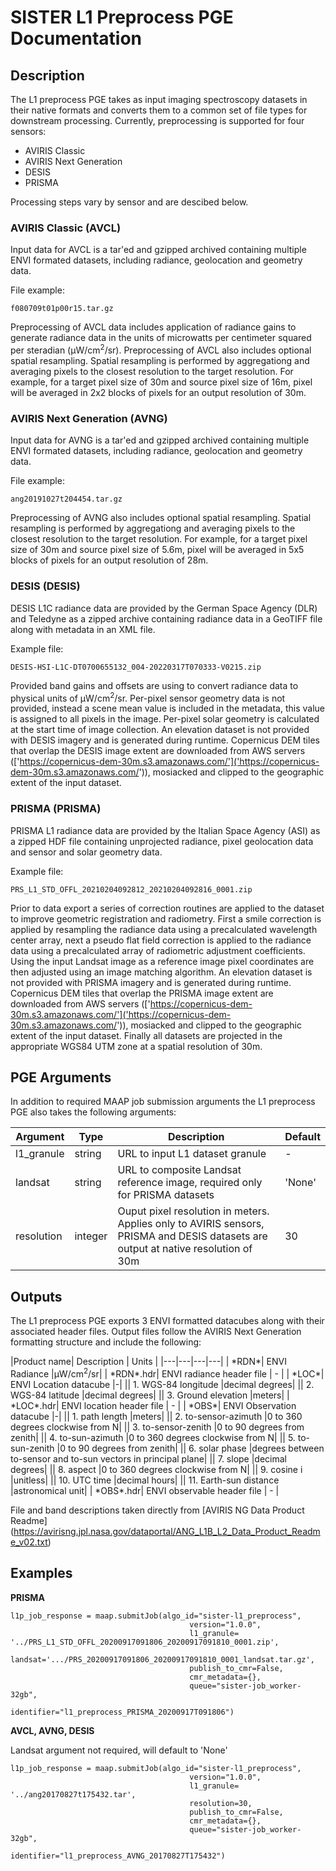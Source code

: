 # SISTER L1 Preprocess PGE Documentation

## Description

The L1 preprocess PGE takes as input imaging spectroscopy datasets in their native formats and converts them to a common set of file types for downstream processing. Currently, preprocessing is supported for four sensors:
 
- AVIRIS Classic
- AVIRIS Next Generation
- DESIS 
- PRISMA

Processing steps vary by sensor and are descibed below.
 
### AVIRIS Classic (AVCL)

Input data for AVCL is a tar'ed and gzipped archived containing multiple ENVI formated datasets, including radiance, geolocation and geometry data.

File example:

	f080709t01p00r15.tar.gz

Preprocessing of AVCL data includes application of radiance gains to generate radiance data in the units of microwatts per centimeter squared per steradian (μW/cm<sup>2</sup>/sr). Preprocessing of AVCL also includes optional spatial resampling. Spatial resampling is performed by aggregationg and averaging pixels to the closest resolution to the target resolution. For example, for a target pixel size of 30m and source pixel size of 16m, pixel will be averaged in 2x2 blocks of pixels for an output resolution of 30m.
	
	
### AVIRIS Next Generation (AVNG)

Input data for AVNG is a tar'ed and gzipped archived containing multiple ENVI formated datasets, including radiance, geolocation and geometry data.

File example:

	ang20191027t204454.tar.gz
	
Preprocessing of AVNG also includes optional spatial resampling. Spatial resampling is performed by aggregationg and averaging pixels to the closest resolution to the target resolution. For example, for a target pixel size of 30m and source pixel size of 5.6m, pixel will be averaged in 5x5 blocks of pixels for an output resolution of 28m.

### DESIS (DESIS)
DESIS L1C radiance data are provided by the German Space Agency (DLR) and Teledyne as a zipped archive containing radiance data in a GeoTIFF file along with metadata in an XML file. 

Example file:

	DESIS-HSI-L1C-DT0700655132_004-20220317T070333-V0215.zip
			
Provided band gains and offsets are using to convert radiance data to physical units of μW/cm<sup>2</sup>/sr. Per-pixel sensor geometry data is not provided, instead a scene mean value is included in the metadata, this value is assigned to all pixels in the image. Per-pixel solar geometry is calculated at the start time of image collection. An elevation dataset is not provided with DESIS imagery and is generated during runtime. Copernicus DEM tiles that overlap the DESIS image extent are downloaded from AWS servers (['https://copernicus-dem-30m.s3.amazonaws.com/']('https://copernicus-dem-30m.s3.amazonaws.com/')), mosiacked and clipped to the geographic extent of the input dataset.

### PRISMA (PRISMA)

PRISMA L1 radiance data are provided by the Italian Space Agency (ASI) as a zipped HDF file containing unprojected radiance, pixel geolocation data and sensor and solar geometry data. 

Example file:

	PRS_L1_STD_OFFL_20210204092812_20210204092816_0001.zip

Prior to data export a series of correction routines are applied to the dataset to improve geometric registration and radiometry. First a smile correction is applied by resampling the radiance data using a precalculated wavelength center array, next a pseudo flat field correction is applied to the radiance data using a precalculated array of radiometric adjustment coefficients. Using the input Landsat image as a reference image pixel coordinates are then adjusted using an image matching algorithm. An elevation dataset is not provided with PRISMA imagery and is generated during runtime. Copernicus DEM tiles that overlap the PRISMA image extent are downloaded from AWS servers (['https://copernicus-dem-30m.s3.amazonaws.com/']('https://copernicus-dem-30m.s3.amazonaws.com/')), mosiacked and clipped to the geographic extent of the input dataset. Finally all datasets are projected in the appropriate WGS84 UTM zone at a spatial resolution of 30m.


	
## PGE Arguments

In addition to required MAAP job submission arguments the L1 preprocess PGE also takes the following arguments:


|Argument| Type |  Description | Default|
|---|---|---|---|
| l1_granule| string |URL to input L1 dataset granule| -|
| landsat | string |URL to composite Landsat reference image, required only for PRISMA datasets| 'None'|
| resolution| integer |Ouput pixel resolution in meters. Applies only to AVIRIS sensors, PRISMA and DESIS datasets are output at native resolution of 30m | 30|


## Outputs

The L1 preprocess PGE exports 3 ENVI formatted datacubes along with their associated header files. Output files follow the AVIRIS Next Generation formatting structure and include the following: 


|Product name| Description |  Units |
|---|---|---|---|
| \*RDN\*| ENVI Radiance |μW/cm<sup>2</sup>/sr|
| \*RDN\*.hdr| ENVI radiance header file  | - |
| \*LOC\*| ENVI Location datacube |-|
|| 1. WGS-84 longitude |decimal degrees|
|| 2. WGS-84 latitude |decimal degrees|
|| 3. Ground elevation |meters|
| \*LOC\*.hdr| ENVI location header file  | - |
| \*OBS\*| ENVI Observation datacube |-|
|| 1. path length |meters|
|| 2. to-sensor-azimuth |0 to 360 degrees clockwise from N|
|| 3. to-sensor-zenith |0 to 90 degrees from zenith|
|| 4. to-sun-azimuth |0 to 360 degrees clockwise from N|
|| 5. to-sun-zenith |0 to 90 degrees from zenith|
|| 6. solar phase |degrees between to-sensor and to-sun vectors in principal plane|
|| 7. slope |decimal degrees|
|| 8. aspect |0 to 360 degrees clockwise from N|
|| 9. cosine i |unitless|
|| 10. UTC time |decimal hours|
|| 11. Earth-sun distance |astronomical unit|
| \*OBS*.hdr| ENVI observable header file  | - |


File and band descriptions taken directly from [AVIRIS NG Data Product Readme]
(https://avirisng.jpl.nasa.gov/dataportal/ANG_L1B_L2_Data_Product_Readme_v02.txt)



## Examples

**PRISMA**	
	
	l1p_job_response = maap.submitJob(algo_id="sister-l1_preprocess",
										    version="1.0.0",
										    l1_granule= '../PRS_L1_STD_OFFL_20200917091806_20200917091810_0001.zip',
										    landsat='.../PRS_20200917091806_20200917091810_0001_landsat.tar.gz',
										    publish_to_cmr=False,
										    cmr_metadata={},
										    queue="sister-job_worker-32gb",
										    identifier="l1_preprocess_PRISMA_20200917T091806")
		 
**AVCL, AVNG, DESIS** 

Landsat argument not required, will default to 'None' 
 
 	l1p_job_response = maap.submitJob(algo_id="sister-l1_preprocess",
										    version="1.0.0",
										    l1_granule= '../ang20170827t175432.tar',
										    resolution=30,
										    publish_to_cmr=False,
										    cmr_metadata={},
										    queue="sister-job_worker-32gb",
										    identifier="l1_preprocess_AVNG_20170827T175432")



 
 






